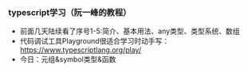 ### typescript学习（阮一峰的教程）
* 前面几天陆续看了序号1-5:简介、基本用法、any类型、类型系统、数组
* 代码调试工具Playground很适合学习时动手写：https://www.typescriptlang.org/play/
* 今日：元组&symbol类型&函数
